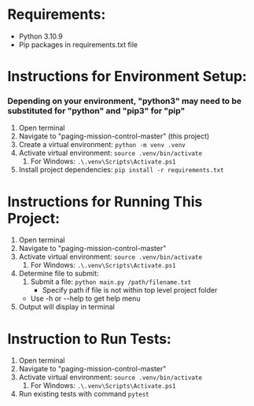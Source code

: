 
# Requirements:
* Python 3.10.9
* Pip packages in requirements.txt file

# Instructions for Environment Setup:
### Depending on your environment, "python3" may need to be substituted for "python" and "pip3" for "pip"
1. Open terminal
1. Navigate to "paging-mission-control-master" (this project)
1. Create a virtual environment: `python -m venv .venv`
1. Activate virtual environment: `source .venv/bin/activate`
    1. For Windows: `.\.venv\Scripts\Activate.ps1`
1. Install project dependencies: `pip install -r requirements.txt`


# Instructions for Running This Project:
1. Open terminal
1. Navigate to "paging-mission-control-master"
1. Activate virtual environment: `source .venv/bin/activate`
    1. For Windows: `.\.venv\Scripts\Activate.ps1`
1. Determine file to submit:
    1. Submit a file: `python main.py /path/filename.txt`
        * Specify path if file is not within top level project folder
    * Use -h or --help to get help menu
1. Output will display in terminal

# Instruction to Run Tests:
1. Open terminal
1. Navigate to "paging-mission-control-master"
1. Activate virtual environment: `source .venv/bin/activate`
    1. For Windows: `.\.venv\Scripts\Activate.ps1`
1. Run existing tests with command `pytest`
